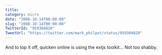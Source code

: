 ```yaml
---
title: 
category: micro
date: "2008-10-14T00:00:00"
slug: "2008-10-14T00:00:00"
TwitterId: "959304820"
TweetUrl: "https://twitter.com/mark_philpot/status/959304820"
---
```


And to top it off, quicken online is using the extjs toolkit... Not too shabby.
